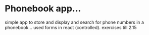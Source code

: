 # Phonebook app...

simple app to store and display and search for phone numbers in a phonebook...
used forms in react (controlled).
exercises till 2.15 
